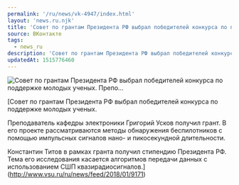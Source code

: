 ```yaml
---
permalink: '/ru/news/vk-4947/index.html'
layout: 'news.ru.njk'
title: 'Совет по грантам Президента РФ выбрал победителей конкурса по поддержке молодых ученых.   Препо…'
source: ВКонтакте
tags:
  - news_ru
description: 'Совет по грантам Президента РФ выбрал победителей конкурса по поддержке молодых ученых.   Препо…'
updatedAt: 1515776460
---
```

![Совет по грантам Президента РФ выбрал победителей конкурса по поддержке молодых ученых.   Препо…](https://sun9-24.userapi.com/c840431/v840431658/44bc1/zycu6I4QboI.jpg)

[Совет по грантам Президента РФ выбрал победителей конкурса по поддержке молодых ученых. 

Преподаватель кафедры электроники Григорий Усков получил грант. В его проекте рассматриваются методы обнаружения беспилотников с помощью импульсных сигналов нано- и пикосекундной длительности. 

Константин Титов в рамках гранта получил стипендию Президента РФ. Тема его исследования касается алгоритмов передачи данных с использованием СШП квазирадиосигналов.](http://www.vsu.ru/ru/news/feed/2018/01/9171)

